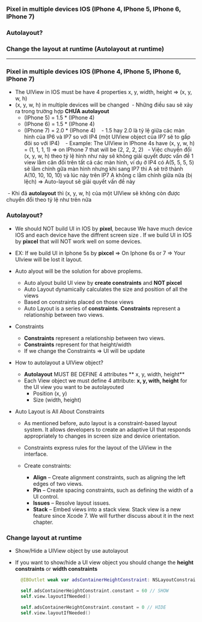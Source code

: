 ### Pixel in multiple devices IOS (IPhone 4, IPhone 5, IPhone 6, IPhone 7)
### Autolayout?
### Change the layout at runtime (Autolayout at runtime)

--------------------------------------------------------


### Pixel in multiple devices IOS (IPhone 4, IPhone 5, IPhone 6, IPhone 7)
  - The UIView in IOS must be have 4 properties x, y, width, height => (x, y, w, h)
  - (x, y, w, h) in multiple devices will be changed
  - Những điều sau sẽ xảy ra trong trường hợp **CHƯA autolayout**
    - (IPhone 5) = 1.5 * (IPhone 4)
    - (IPhone 6) = 1.5 * (IPhone 4)
    - (IPhone 7) = 2.0 * (IPhone 4)
    - 1.5 hay 2.0 là tỷ lệ giữa các màn hình của IP6 và IP7 so với IP4 (một UIView object của IP7 sẽ to gấp đôi so với IP4)
    - Example: The UIView in IPhone 4s have (x, y, w, h) = (1, 1, 1, 1) => on IPhone 7 that will be (2, 2, 2, 2)
    - Việc chuyển đổi (x, y, w, h) theo tỷ lệ hình như này sẽ không giải quyết được vấn đề 1 view lằm cân đối trên tất cả các màn hình, ví dụ ở IP4 có A(5, 5, 5, 5) sẽ lằm chính gữa màn hình nhưng khi sang IP7 thì A sẽ trở thành A(10, 10, 10, 10) và lúc này trên IP7 A không c lằm chính giữa nữa (bị lệch) => Auto-layout sẽ giải quyết vấn đề này
    
  - Khi đã **autolayout** thì (x, y, w, h) của một UIView sẽ không còn được chuyển đổi theo tỷ lệ như trên nữa
  
### Autolayout?
 - We should NOT build UI in IOS by **pixel**, because We have much device IOS and each device have the diffrent screen size . If we build UI in IOS by **pixcel** that will NOT work well on some devices.
   
 - EX: If we build UI in Iphone 5s by **pixcel** => On Iphone 6s or 7 => Your UIview will be lost it layout.
   
 - Auto alyout will be the solution for above proplems.
   - Auto alyout build UI view by **create constraints** and **NOT pixcel**
   - Auto Layout dynamically calculates the size and position of all the views
   - Based on constraints placed on those views
   - Auto Layout is a series of **constraints**. **Constraints** represent a relationship between two views.
   
 - Constraints
   - **Constraints** represent a relationship between two views.
   - **Constraints** represent for that height/width
   - If we change the Constraints => UI will be update

 - How to autolayout a UIView object?
   - **Autolayout** MUST BE DEFINE 4 attributes ** x, y, width, height**
   - Each View object we must define 4 attribute: **x, y, with, height** for the UI view you want to be autolayouted
     - Position (x, y)
     - Size (width, height)
     
- Auto Layout is All About Constraints
   - As mentioned before, auto layout is a constraint-based layout system. It allows developers to create an adaptive UI that responds appropriately to changes in screen size and device orientation.
   - Constraints express rules for the layout of the UiView in the interface.
  
   - Create constraints: 
        - **Align** – Create alignment constraints, such as aligning the left edges of two views.
        - **Pin** – Create spacing constraints, such as defining the width of a UI control.
        - **Issues** – Resolve layout issues.
        - **Stack** – Embed views into a stack view. Stack view is a new feature since Xcode 7. We will further discuss about it in the next chapter.
    
### Change layout at runtime
  - Show/Hide a UIView object by use autolayout
  - If you want to show/hide a UI view object you should change the **height constraints** or **width constraints**
  
    ```swift
      @IBOutlet weak var adsContainerHeightConstraint: NSLayoutConstraint!

      self.adsContainerHeightConstraint.constant = 60 // SHOW
      self.view.layoutIfNeeded()

      self.adsContainerHeightConstraint.constant = 0 // HIDE
      self.view.layoutIfNeeded()
    ```
    

